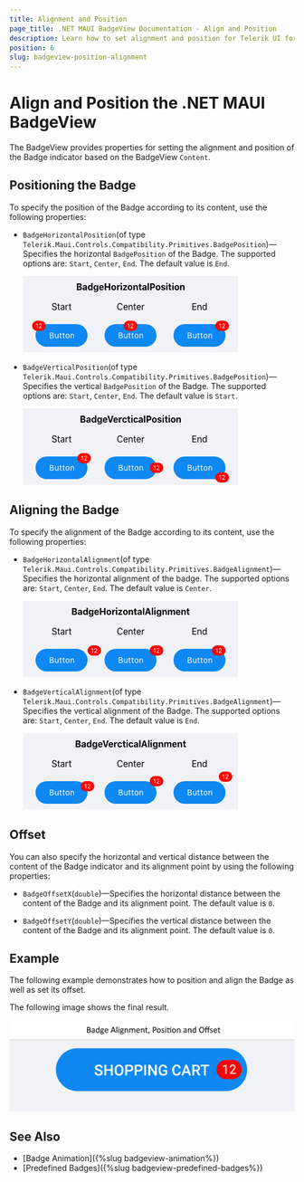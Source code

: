 ```yaml
---
title: Alignment and Position
page_title: .NET MAUI BadgeView Documentation - Align and Position
description: Learn how to set alignment and position for Telerik UI for .NET MAUI BadgeView
position: 6
slug: badgeview-position-alignment
---
```


# Align and Position the .NET MAUI BadgeView

The BadgeView provides properties for setting the alignment and position of the Badge indicator based on the BadgeView `Content`.

## Positioning the Badge

To specify the position of the Badge according to its content, use the following properties:

* `BadgeHorizontalPosition`(of type `Telerik.Maui.Controls.Compatibility.Primitives.BadgePosition`)&mdash;Specifies the horizontal `BadgePosition` of the Badge. The supported options are: `Start`, `Center`, `End`. The default value is `End`.

  ![Badge Horizontal Position](images/badgeview-horizontal-position.png)

* `BadgeVerticalPosition`(of type `Telerik.Maui.Controls.Compatibility.Primitives.BadgePosition`)&mdash;Specifies the vertical `BadgePosition` of the Badge. The supported options are: `Start`, `Center`, `End`. The default value is `Start`.

  ![Badge Vertical Position](images/badgeview-vertical-position.png)

## Aligning the Badge

To specify the alignment of the Badge according to its content, use the following properties:  

* `BadgeHorizontalAlignment`(of type `Telerik.Maui.Controls.Compatibility.Primitives.BadgeAlignment`)&mdash;Specifies the horizontal alignment of the badge. The supported options are: `Start`, `Center`, `End`. The default value is `Center`.

  ![Badge Horizontal Alignment](images/badgeview-horizontal-alignment.png)

* `BadgeVerticalAlignment`(of type `Telerik.Maui.Controls.Compatibility.Primitives.BadgeAlignment`)&mdash;Specifies the vertical alignment of the Badge. The supported options are: `Start`, `Center`, `End`. The default value is `End`.

  ![Badge Vertical Alignment](images/badgeview-vertical-alignment.png)

## Offset

You can also specify the horizontal and vertical distance between the content of the Badge indicator and its alignment point by using the following properties:  

* `BadgeOffsetX`(`double`)&mdash;Specifies the horizontal distance between the content of the Badge and its alignment point. The default value is `0`.

* `BadgeOffsetY`(`double`)&mdash;Specifies the vertical distance between the content of the Badge and its alignment point. The default value is `0`.

## Example

The following example demonstrates how to position and align the Badge as well as set its offset.

<snippet id='badgeview-align-position-offset'/>

The following image shows the final result.

![Badge Position and Alignment](images/badgeview-position-alignment.png)

## See Also

- [Badge Animation]({%slug badgeview-animation%})
- [Predefined Badges]({%slug badgeview-predefined-badges%})
